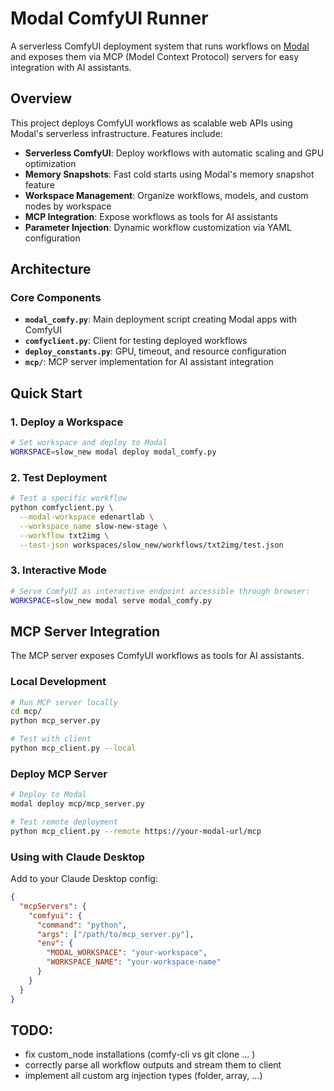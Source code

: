 # Modal ComfyUI Runner

A serverless ComfyUI deployment system that runs workflows on [Modal](https://modal.com) and exposes them via MCP (Model Context Protocol) servers for easy integration with AI assistants.

## Overview

This project deploys ComfyUI workflows as scalable web APIs using Modal's serverless infrastructure. Features include:

- **Serverless ComfyUI**: Deploy workflows with automatic scaling and GPU optimization
- **Memory Snapshots**: Fast cold starts using Modal's memory snapshot feature
- **Workspace Management**: Organize workflows, models, and custom nodes by workspace
- **MCP Integration**: Expose workflows as tools for AI assistants
- **Parameter Injection**: Dynamic workflow customization via YAML configuration

## Architecture

### Core Components

- **`modal_comfy.py`**: Main deployment script creating Modal apps with ComfyUI
- **`comfyclient.py`**: Client for testing deployed workflows
- **`deploy_constants.py`**: GPU, timeout, and resource configuration
- **`mcp/`**: MCP server implementation for AI assistant integration

## Quick Start

### 1. Deploy a Workspace

```bash
# Set workspace and deploy to Modal
WORKSPACE=slow_new modal deploy modal_comfy.py
```

### 2. Test Deployment

```bash
# Test a specific workflow
python comfyclient.py \
  --modal-workspace edenartlab \
  --workspace_name slow-new-stage \
  --workflow txt2img \
  --test-json workspaces/slow_new/workflows/txt2img/test.json
```

### 3. Interactive Mode

```bash
# Serve ComfyUI as interactive endpoint accessible through browser:
WORKSPACE=slow_new modal serve modal_comfy.py
```


## MCP Server Integration

The MCP server exposes ComfyUI workflows as tools for AI assistants.

### Local Development

```bash
# Run MCP server locally
cd mcp/
python mcp_server.py

# Test with client
python mcp_client.py --local
```

### Deploy MCP Server

```bash
# Deploy to Modal
modal deploy mcp/mcp_server.py

# Test remote deployment
python mcp_client.py --remote https://your-modal-url/mcp
```

### Using with Claude Desktop

Add to your Claude Desktop config:

```json
{
  "mcpServers": {
    "comfyui": {
      "command": "python",
      "args": ["/path/to/mcp_server.py"],
      "env": {
        "MODAL_WORKSPACE": "your-workspace",
        "WORKSPACE_NAME": "your-workspace-name"
      }
    }
  }
}
```


## TODO:

- fix custom_node installations (comfy-cli vs git clone ... )
- correctly parse all workflow outputs and stream them to client
- implement all custom arg injection types (folder, array, ...)